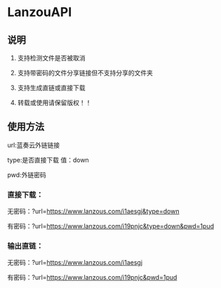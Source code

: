 # LanzouAPI

## 说明
1. 支持检测文件是否被取消

2. 支持带密码的文件分享链接但不支持分享的文件夹

3. 支持生成直链或直接下载

4. 转载或使用请保留版权！！


## 使用方法

url:蓝奏云外链链接

type:是否直接下载 值：down

pwd:外链密码

### 直接下载：

无密码：?url=https://www.lanzous.com/i1aesgj&type=down

有密码：?url=https://www.lanzous.com/i19pnjc&type=down&pwd=1pud


### 输出直链：

无密码：?url=https://www.lanzous.com/i1aesgj

有密码：?url=https://www.lanzous.com/i19pnjc&pwd=1pud
